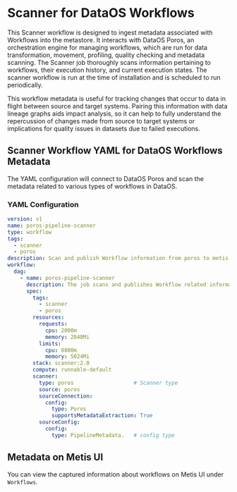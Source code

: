 # Scanner for DataOS Workflows

This Scanner workflow is designed to ingest metadata associated with Workflows into the metastore. It interacts with DataOS Poros, an orchestration engine for managing workflows, which are run for data transformation, movement, profiling, quality checking and metadata scanning. The Scanner job thoroughly scans information pertaining to workflows, their execution history, and current execution states. The scanner workflow is run at the time of installation and is scheduled to run periodically.

This workflow metadata is useful for tracking changes that occur to data in flight between source and target systems. Pairing this information with data lineage graphs aids impact analysis, so it can help to fully understand the repercussion of changes made from source to target systems or implications for quality issues in datasets due to failed executions.

## Scanner Workflow YAML for DataOS Workflows Metadata 
The YAML configuration will connect to DataOS Poros and scan the metadata related to various types of workflows in DataOS.

### YAML Configuration

```yaml
version: v1
name: poros-pipeline-scanner
type: workflow
tags:
  - scanner
  - poros
description: Scan and publish Workflow information from poros to metis.
workflow:
  dag:
    - name: poros-pipeline-scanner
      description: The job scans and publishes Workflow related information from poros to metis.
      spec:
        tags:
          - scanner
          - poros
        resources:
          requests:
            cpu: 2000m
            memory: 2048Mi
          limits:
            cpu: 8800m
            memory: 5024Mi
        stack: scanner:2.0
        compute: runnable-default
        scanner:
          type: poros                   # Scanner type
          source: poros
          sourceConnection:
            config:
              type: Poros
              supportsMetadataExtraction: True
          sourceConfig:
            config:
              type: PipelineMetadata.   # config type
```

## Metadata on Metis UI

You can view the captured information about workflows on Metis UI under `Workflows`.